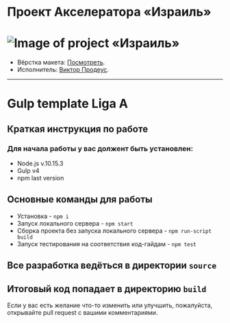# Проект Акселератора «Израиль»
# ![Image of project «Израиль»](https://github.com/ViktorProdeus/israel_es6/blob/master/izrael.jpg)

* Вёрстка макета: [Посмотреть](https://github.com/ViktorProdeus/izrael_es6/tree/master/build).  
* Исполнитель: [Виктор Продеус](https://up.htmlacademy.ru/adaptive/16/user/814599).
---

# Gulp template Liga A
## Краткая инструкция по работе
### Для начала работы у вас должент быть установлен:
* Node.js v.10.15.3
* Gulp v4
* npm last version
## Основные команды для работы
* Установка - `npm i`
* Запуск локального сервера - `npm start`
* Сборка проекта без запуска локального сервера - `npm run-script build`
* Запуск тестирования на соответствия код-гайдам - `npm test`

## Все разработка ведёться в директории `source`
## Итоговый код попадает в директорию `build`

Если у вас есть желание что-то изменить или улучшить, пожалуйста, открывайте pull request с вашими комментариями.
